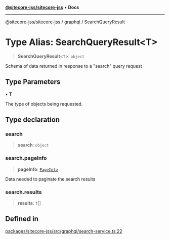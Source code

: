 [**@sitecore-jss/sitecore-jss**](../../README.md) • **Docs**

***

[@sitecore-jss/sitecore-jss](../../README.md) / [graphql](../README.md) / SearchQueryResult

# Type Alias: SearchQueryResult\<T\>

> **SearchQueryResult**\<`T`\>: `object`

Schema of data returned in response to a "search" query request

## Type Parameters

• **T**

The type of objects being requested.

## Type declaration

### search

> **search**: `object`

### search.pageInfo

> **pageInfo**: [`PageInfo`](../interfaces/PageInfo.md)

Data needed to paginate the search results

### search.results

> **results**: `T`[]

## Defined in

[packages/sitecore-jss/src/graphql/search-service.ts:22](https://github.com/Sitecore/jss/blob/b5a46b615f5ff23027c5e9a755573e12c4212373/packages/sitecore-jss/src/graphql/search-service.ts#L22)
